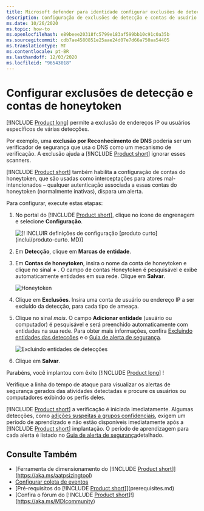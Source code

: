 ```yaml
---
title: Microsoft defender para identidade configurar exclusões de detecção e contas do honeytoken
description: Configuração de exclusões de detecção e contas de usuário honeytoken.
ms.date: 10/26/2020
ms.topic: how-to
ms.openlocfilehash: e89beee20318fc5799e183af599bb10c91c0a35b
ms.sourcegitcommit: cdb7ae4580851e25aae24d07e7d66a750aa54405
ms.translationtype: MT
ms.contentlocale: pt-BR
ms.lasthandoff: 12/03/2020
ms.locfileid: "96543018"
---
```

# <a name="configure-detection-exclusions-and-honeytoken-accounts"></a>Configurar exclusões de detecção e contas de honeytoken

[!INCLUDE [Product long](includes/product-long.md)] permite a exclusão de endereços IP ou usuários específicos de várias detecções.

Por exemplo, uma **exclusão por Reconhecimento de DNS** poderia ser um verificador de segurança que usa o DNS como um mecanismo de verificação. A exclusão ajuda a [!INCLUDE [Product short](includes/product-short.md)] ignorar esses scanners.

[!INCLUDE [Product short](includes/product-short.md)] também habilita a configuração de contas do honeytoken, que são usadas como interceptações para atores mal-intencionados – qualquer autenticação associada a essas contas do honeytoken (normalmente inativas), dispara um alerta.

Para configurar, execute estas etapas:

1. No portal do [!INCLUDE [Product short](includes/product-short.md)], clique no ícone de engrenagem e selecione **Configuração**.

    ![[! INCLUIR definições de configuração [produto curto] (inclui/produto-curto. MD)]](media/config-menu.png)

1. Em **Detecção**, clique em **Marcas de entidade**.

1. Em **Contas de honeytoken**, insira o nome da conta de honeytoken e clique no sinal **+** . O campo de contas Honeytoken é pesquisável e exibe automaticamente entidades em sua rede. Clique em **Salvar**.

    ![Honeytoken](media/honeytoken-sensitive.png)

1. Clique em **Exclusões**. Insira uma conta de usuário ou endereço IP a ser excluído da detecção, para cada tipo de ameaça.
1. Clique no sinal *mais*. O campo **Adicionar entidade** (usuário ou computador) é pesquisável e será preenchido automaticamente com entidades na sua rede. Para obter mais informações, confira [Excluindo entidades das detecções](excluding-entities-from-detections.md) e o [Guia de alerta de segurança](suspicious-activity-guide.md).

    ![Excluindo entidades de detecções](media/exclusions.png)

1. Clique em **Salvar**.

Parabéns, você implantou com êxito [!INCLUDE [Product long](includes/product-long.md)] !

Verifique a linha do tempo de ataque para visualizar os alertas de segurança gerados das atividades detectadas e procure os usuários ou computadores exibindo os perfis deles.

[!INCLUDE [Product short](includes/product-short.md)] a verificação é iniciada imediatamente. Algumas detecções, como [adições suspeitas a grupos confidenciais](domain-dominance-alerts.md#suspicious-additions-to-sensitive-groups-external-id-2024), exigem um período de aprendizado e não estão disponíveis imediatamente após a [!INCLUDE [Product short](includes/product-short.md)] implantação. O período de aprendizagem para cada alerta é listado no [Guia de alerta de segurança](suspicious-activity-guide.md)detalhado.

## <a name="see-also"></a>Consulte Também

- [Ferramenta de dimensionamento do [!INCLUDE [Product short](includes/product-short.md)]](https://aka.ms/aatpsizingtool)
- [Configurar coleta de eventos](configure-event-collection.md)
- [Pré-requisitos do [!INCLUDE [Product short](includes/product-short.md)]](prerequisites.md)
- [Confira o fórum do [!INCLUDE [Product short](includes/product-short.md)]!](https://aka.ms/MDIcommunity)
